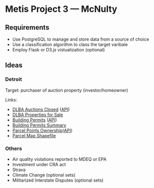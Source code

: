 # Metis Project 3 — McNulty

## Requirements

* Use PostgreSQL to manage and store data from a source of choice
* Use a classification algorithm to class the target varibale
* Employ Flask or D3.js vistualization (optional)

## Ideas

### Detroit
Target: purchaser of auction property (investor/homeowner)

Links:
* [DLBA Auctions Closed](https://data.detroitmi.gov/Property-Parcels/DLBA-Auctions-Closed/tgwk-njih) ([API](https://data.detroitmi.gov/resource/3y4n-hi9e.csv))
* [DLBA Properties for Sale](https://data.detroitmi.gov/Property-Parcels/DLBA-Properties-for-Sale/gfhb-f4i5)
* [Building Permits](https://data.detroitmi.gov/Property-Parcels/Building-Permits/xw2a-a7tf) ([API](https://data.detroitmi.gov/resource/but4-ky7y.csv))
* [Building Permits Summary](https://data.detroitmi.gov/Property-Parcels/Building-Permits-Summary/4pit-zggk)
* [Parcel Points Ownership](https://data.detroitmi.gov/Property-Parcels/Parcel-Points-Ownership/dxgi-9s8s)([API](https://data.detroitmi.gov/resource/snut-x2sy.csv))
* [Parcel Map Shapefile](https://data.detroitmi.gov/Property-Parcels/Parcel-Map/fxkw-udwf)

### Others
* Air quality violations reported to MDEQ or EPA
* Investment under CRA act 
* Strava
* Climate Change (optional sets)
* Militarized Interstate Disputes (optional sets)
